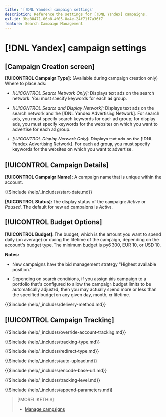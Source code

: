 ```yaml
---
title: '[!DNL Yandex] campaign settings'
description: Reference the settings for [!DNL Yandex] campaigns.
exl-id: 3be88471-06b8-4f05-8a4e-24f71f7a36f7
feature: Search Campaign Management
---
```

# [!DNL Yandex] campaign settings

## \[Campaign Creation screen\]

**[!UICONTROL Campaign Type]:** (Available during campaign creation only) Where to place ads:

* *[!UICONTROL Search Network Only]:* Displays text ads on the search network. You must specify keywords for each ad group.

* *[!UICONTROL Search and Display Network]:* Displays text ads on the search network and the [!DNL Yandex Advertising Network]. For search ads, you must specify search keywords for each ad group; for display ads, you must specify keywords for the websites on which you want to advertise for each ad group.

* *[!UICONTROL Display Network Only]:* Displays text ads on the [!DNL Yandex Advertising Network]. For each ad group, you must specify keywords for the websites on which you want to advertise.

## [!UICONTROL Campaign Details]

**[!UICONTROL Campaign Name]:** A campaign name that is unique within the account.

<!-- **[!UICONTROL Start date]:** -->

{{$include /help/_includes/start-date.md}}

**[!UICONTROL Status]:** The display status of the campaign: *Active* or *Paused*. The default for new ad campaigns is *Active*.

## [!UICONTROL Budget Options]

**[!UICONTROL Budget]:** The budget, which is the amount you want to spend daily (on average) or during the lifetime of the campaign, depending on the account's budget type. The minimum budget is py6 300, EUR 10, or USD 10.

**Notes:**

* New campaigns have the bid management strategy "Highest available position."

* Depending on search conditions, if you assign this campaign to a portfolio that's configured to allow the campaign budget limits to be automatically adjusted, then you may actually spend more or less than the specified budget on any given day, month, or lifetime.

<!-- **[!UICONTROL Delivery Method]:** -->

{{$include /help/_includes/delivery-method.md}}

## [!UICONTROL Campaign Tracking]

<!-- **[!UICONTROL Override Account Tracking]:** -->

{{$include /help/_includes/override-account-tracking.md}}

<!-- **[!UICONTROL Tracking Type]:** -->

{{$include /help/_includes/tracking-type.md}}

<!-- **[!UICONTROL Redirect Type]:** -->

{{$include /help/_includes/redirect-type.md}}

<!-- **[!UICONTROL Auto Upload]:** -->

{{$include /help/_includes/auto-upload.md}}

<!-- **[!UICONTROL Encode Base URL]:** -->

{{$include /help/_includes/encode-base-url.md}}

<!-- **[!UICONTROL Tracking Level]:** -->

{{$include /help/_includes/tracking-level.md}}

<!-- **[!UICONTROL Append Parameters]:** -->

{{$include /help/_includes/append-parameters.md}}

>[!MORELIKETHIS]
>
>* [Manage campaigns](/help/search-social-commerce/campaign-management/campaigns/campaign-manage.md)
